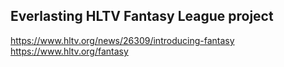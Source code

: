 Everlasting HLTV Fantasy League project
--------------------------------------------
https://www.hltv.org/news/26309/introducing-fantasy <br />
https://www.hltv.org/fantasy

